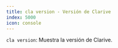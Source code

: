 ```yaml
---
title: cla version - Versión de Clarive
index: 5000
icon: console
---
```


`cla version`: Muestra la versión de Clarive.
